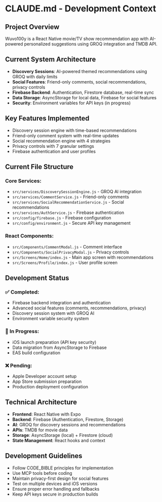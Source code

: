 # CLAUDE.md - Development Context

## Project Overview
Wuvo100y is a React Native movie/TV show recommendation app with AI-powered personalized suggestions using GROQ integration and TMDB API.

## Current System Architecture
- **Discovery Sessions**: AI-powered themed recommendations using GROQ with daily limits
- **Social Features**: Friend-only comments, social recommendations, privacy controls
- **Firebase Backend**: Authentication, Firestore database, real-time sync
- **Data Storage**: AsyncStorage for local data, Firebase for social features
- **Security**: Environment variables for API keys (in progress)

## Key Features Implemented
- Discovery session engine with time-based recommendations
- Friend-only comment system with real-time updates  
- Social recommendation engine with 4 strategies
- Privacy controls with 7 granular settings
- Firebase authentication and user profiles

## Current File Structure
### Core Services:
- `src/services/DiscoverySessionEngine.js` - GROQ AI integration
- `src/services/CommentService.js` - Friend-only comments
- `src/services/SocialRecommendationService.js` - Social recommendations
- `src/services/AuthService.js` - Firebase authentication
- `src/config/firebase.js` - Firebase configuration
- `src/config/environment.js` - Secure API key management

### React Components:
- `src/Components/CommentModal.js` - Comment interface
- `src/Components/SocialPrivacyModal.js` - Privacy controls
- `src/Screens/Home/index.js` - Main app screen with recommendations
- `src/Screens/Profile/index.js` - User profile screen

## Development Status
### ✅ Completed:
- Firebase backend integration and authentication
- Advanced social features (comments, recommendations, privacy)
- Discovery session system with GROQ AI
- Environment variable security system

### 🚧 In Progress:
- iOS launch preparation (API key security)
- Data migration from AsyncStorage to Firebase
- EAS build configuration

### ❌ Pending:
- Apple Developer account setup
- App Store submission preparation
- Production deployment configuration

## Technical Architecture
- **Frontend**: React Native with Expo
- **Backend**: Firebase (Authentication, Firestore, Storage)
- **AI**: GROQ for discovery sessions and recommendations  
- **APIs**: TMDB for movie data
- **Storage**: AsyncStorage (local) + Firestore (cloud)
- **State Management**: React hooks and context

## Development Guidelines
- Follow CODE_BIBLE principles for implementation
- Use MCP tools before coding
- Maintain privacy-first design for social features
- Test on multiple devices and iOS versions
- Ensure proper error handling and fallbacks
- Keep API keys secure in production builds